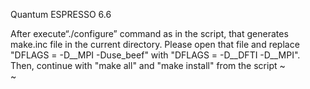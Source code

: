 Quantum ESPRESSO 6.6



 After execute“./configure” command as in the script, that generates make.inc file in the current directory.
Please open that file and replace "DFLAGS         =  -D__MPI -Duse_beef" with "DFLAGS         =  -D__DFTI -D__MPI".
Then, continue with "make all" and "make install" from the script
~                                                                                                                                                                                                           
~                                                                       